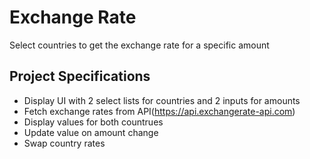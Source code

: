 # Exchange Rate
Select countries to get the exchange rate for a specific amount

## Project Specifications
+ Display UI with 2 select lists for countries and 2 inputs for amounts
+ Fetch exchange rates from API(https://api.exchangerate-api.com)
+ Display values for both countrues
+ Update value on amount change
+ Swap country rates
